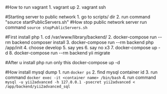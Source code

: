 #How to run vagrant
    1. vagrant up
    2. vagrant ssh

#Starting server to public network
    1. go to scripts/ dir
    2. run command "source startPublicServers.sh"
#How stop public network server
    run command `source stopPublicServers.sh`
    
#First install php
     1. cd /var/www/library/backend/
     2. docker-compose run --rm backend composer install
     3. docker-compose run --rm backend php /app/init 
     4. choose develop
     5. say yes
     6. say no x3 
     7. docker-compose up -d
     8. docker-compose run --rm backend yii migrate   
     
#After u install php run only this
     docker-compose up -d  
     
#How install mysql dump
    1. run `docker ps`
    2. find mysql container id 
    3. run command `docker exec -it <container name> /bin/bash`
    4. run command `mysql -u yii2advanced -h 127.0.0.1 -psecret yii2advanced < /app/backend/yii2advanced_sql`
